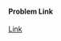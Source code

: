 #### Problem Link
<a href="https://www.hackerrank.com/challenges/correctness-invariant" target="_blank">Link</a>
